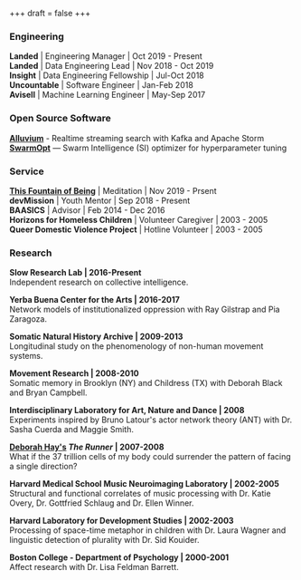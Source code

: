 +++
draft = false
+++
### Engineering

**Landed** | Engineering Manager | Oct 2019 - Present</br>
**Landed** | Data Engineering Lead | Nov 2018 - Oct 2019</br>
**Insight** | Data Engineering Fellowship | Jul-Oct 2018</br>
**Uncountable** | Software Engineer | Jan-Feb 2018</br>
**Avisell** | Machine Learning Engineer | May-Sep 2017</br> 

### Open Source Software

**[Alluvium](https://github.com/SioKCronin/alluvium)** - Realtime streaming search with Kafka and Apache Storm</br>
**[SwarmOpt](https://github.com/SioKCronin/SwarmOpt)** — Swarm Intelligence (SI) optimizer for hyperparameter tuning</br>

### Service

**[This Fountain of Being](https://podcasts.apple.com/us/podcast/this-fountain-of-being/id1485854868)** | Meditation | Nov 2019 - Prsent</br>
**devMission** | Youth Mentor | Sep 2018 - Present</br>
**BAASICS** | Advisor | Feb 2014 - Dec 2016</br>
**Horizons for Homeless Children** | Volunteer Caregiver | 2003 - 2005</br>
**Queer Domestic Violence Project** | Hotline Volunteer  | 2003 - 2005</br>

### Research

**Slow Research Lab | 2016-Present**</br> 
Independent research on collective intelligence.

**Yerba Buena Center for the Arts | 2016-2017**</br>
Network models of institutionalized oppression with Ray Gilstrap and Pia
Zaragoza.

**Somatic Natural History Archive | 2009-2013**</br>
Longitudinal study on the phenomenology of non-human movement systems.

**Movement Research | 2008-2010**</br>
Somatic memory in Brooklyn (NY) and Childress (TX) with Deborah Black
and Bryan Campbell.

**Interdisciplinary Laboratory for Art, Nature and Dance | 2008**</br>
Experiments inspired by Bruno Latour's actor network theory (ANT) with
Dr. Sasha Cuerda and Maggie Smith.

**[Deborah Hay's](https://www.youtube.com/watch?v=j5SYVDPpxUI) _The Runner_ | 2007-2008**</br>
What if the 37 trillion cells of my body could surrender the pattern of
facing a single direction?

**Harvard Medical School Music Neuroimaging Laboratory | 2002-2005**</br>
Structural and functional correlates of music processing with Dr. Katie
Overy, Dr. Gottfried Schlaug and Dr. Ellen Winner.

**Harvard Laboratory for Development Studies | 2002-2003**</br>
Processing of space-time metaphor in children with Dr. Laura Wagner and
linguistic detection of plurality with Dr. Sid Kouider.

**Boston College - Department of Psychology | 2000-2001**</br>
Affect research with Dr. Lisa Feldman Barrett.
